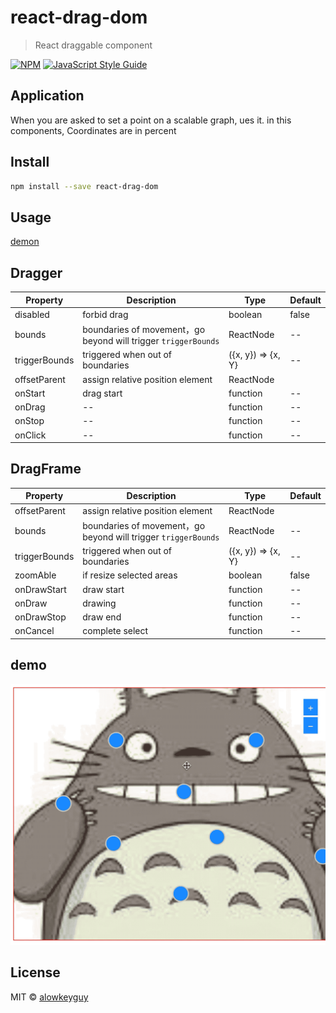 # react-drag-dom

> React draggable component

[![NPM](https://img.shields.io/npm/v/react-drag-dom.svg)](https://www.npmjs.com/package/react-drag-dom) [![JavaScript Style Guide](https://img.shields.io/badge/code_style-standard-brightgreen.svg)](https://standardjs.com)

## Application
When you are asked to set a point on a scalable graph, ues it. in this components, Coordinates are in percent

## Install

```bash
npm install --save react-drag-dom
```

## Usage
[demon](./example/src/App.js)

## Dragger
Property | Description | 	Type | Default
-------- | ----------- |  ---- | -------
disabled | forbid drag | boolean | false
bounds | boundaries of movement，go beyond will trigger `triggerBounds` | ReactNode | --
triggerBounds | triggered when out of boundaries | ({x, y}) => {x, Y} | --
offsetParent | assign relative position element | ReactNode
onStart | drag start | function | --
onDrag | -- | function | --
onStop | -- | function | --
onClick | -- | function | --

## DragFrame
Property | Description | Type | Default
-------- | ----------- | ---- | -------
offsetParent | assign relative position element | ReactNode
bounds | boundaries of movement，go beyond will trigger `triggerBounds` | ReactNode | --
triggerBounds | triggered when out of boundaries | ({x, y}) => {x, Y} | --
zoomAble | if resize selected areas | boolean | false
onDrawStart | draw start | function | --
onDraw | drawing | function | --
onDrawStop | draw end | function | --
onCancel | complete select | function | --

## demo
![demo](./example/src/img/demo.gif)

## License

MIT © [alowkeyguy](https://github.com/alowkeyguy)
